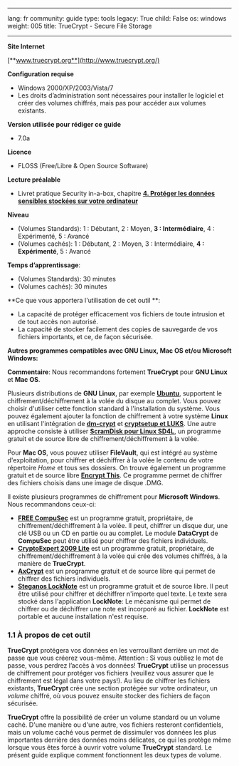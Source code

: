 

---

lang: fr
community: guide
type: tools
legacy: True
child: False
os: windows
weight: 005
title: TrueCrypt - Secure File Storage

---

**Site Internet**

[**www.truecrypt.org**](http://www.truecrypt.org/)

**Configuration requise**

- Windows 2000/XP/2003/Vista/7
- Les droits d’administration sont nécessaires pour installer le logiciel et créer des volumes chiffrés, mais pas pour accéder aux volumes existants. 

**Version utilisée pour rédiger ce guide**

- 7.0a

**Licence**

- FLOSS (Free/Libre & Open Source Software)

**Lecture préalable**

- Livret pratique Security in-a-box, chapitre [**4. Protéger les données sensibles stockées sur votre ordinateur**](/fr/chapter-4)
	
**Niveau** 

- (Volumes Standards): 1 : Débutant, 2 : Moyen, **3 : Intermédiaire**, 4 : Expérimenté, 5 : Avancé 
- (Volumes cachés): 1 : Débutant, 2 : Moyen, 3 : Intermédiaire, **4 : Expérimenté**, 5 : Avancé 

**Temps d’apprentissage**: 

- (Volumes Standards): 30 minutes 
- (Volumes cachés): 30 minutes 

**Ce que vous apportera l'utilisation de cet outil **: 

- La capacité de protéger efficacement vos fichiers de toute intrusion et de tout accès non autorisé.
- La capacité de stocker facilement des copies de sauvegarde de vos fichiers importants, et ce, de façon sécurisée.

**Autres programmes compatibles avec GNU Linux, Mac OS et/ou Microsoft Windows:**

**Commentaire**: Nous recommandons fortement **TrueCrypt** pour **GNU Linux** et **Mac OS**. 

Plusieurs distributions de **GNU Linux**, par exemple [**Ubuntu**](http://www.ubuntu.com/), supportent le chiffrement/déchiffrement à la volée du disque au complet. Vous pouvez choisir d'utiliser cette fonction standard à l'installation du système. Vous pouvez également ajouter la fonction de chiffrement à votre système **Linux** en utilisant l'intégration de [**dm-crypt**](http://www.saout.de/misc/dm-crypt/) et [**cryptsetup et LUKS**](http://code.google.com/p/cryptsetup/). Une autre approche consiste à utiliser  [**ScramDisk pour Linux SD4L**](http://sd4l.sourceforge.net/), un programme gratuit et de source libre de chiffrement/déchiffrement à la volée.

Pour **Mac OS**, vous pouvez utiliser **FileVault**, qui est intégré au système d'exploitation, pour chiffrer et déchiffrer à la volée le contenu de votre répertoire *Home* et tous ses dossiers. On trouve également un programme gratuit et de source libre [**Encrypt This**](http://www.nathansheldon.com/files/). Ce programme permet de chiffrer des fichiers choisis dans une image de disque .DMG.

Il existe plusieurs programmes de chiffrement pour **Microsoft Windows**. Nous recommandons ceux-ci:

* [**FREE CompuSec**](http://www.ce-infosys.com/english/free_compusec/free_compusec.aspx) est un programme gratuit, propriétaire, de chiffrement/déchiffrement à la volée. Il peut, chiffrer un disque dur, une clé USB ou un CD en partie ou au complet. Le module **DataCrypt** de **CompuSec** peut être utilisé pour chiffrer des fichiers individuels.
* [**CryptoExpert 2009 Lite**](http://www.cryptoexpert.com/lite/) est un programme gratuit, propriétaire, de chiffrement/déchiffrement à la volée qui crée des volumes chiffrés, à la manière de **TrueCrypt**.
* [**AxCrypt**](http://www.axantum.com/AxCrypt/) est un programme gratuit et de source libre qui permet de chiffrer des fichiers individuels.
* [**Steganos LockNote**](https://www.steganos.com/us/products/for-free/locknote/overview/) est un programme gratuit et de source libre. Il peut être utilisé pour chiffrer et déchiffrer n'importe quel texte. Le texte sera stocké dans l'application **LockNote**: Le mécanisme qui permet de chiffrer ou de déchiffrer une note est incorporé au fichier. **LockNote** est portable et aucune installation n'est requise.

### 1.1 À propos de cet outil ###

**TrueCrypt** protégera vos données en les verrouillant derrière un mot de passe que vous créerez vous-même. Attention : Si vous oubliez le mot de passe, vous perdrez l’accès à vos données! **TrueCrypt** utilise un processus de chiffrement pour protéger vos fichiers (veuillez vous assurer que le chiffrement est légal dans votre pays!). Au lieu de chiffrer les fichiers existants, **TrueCrypt** crée une section protégée sur votre ordinateur, un *volume* chiffré, où vous pouvez ensuite stocker des fichiers de façon sécurisée.  

**TrueCrypt** offre la possibilité de créer un volume standard ou un volume caché. D'une manière ou d'une autre, vos fichiers resteront confidentiels, mais un volume caché vous permet de dissimuler vos données les plus importantes derrière des données moins délicates, ce qui les protège même lorsque vous êtes forcé à ouvrir votre volume **TrueCrypt** standard. Le présent guide explique comment fonctionnent les deux types de volume.


